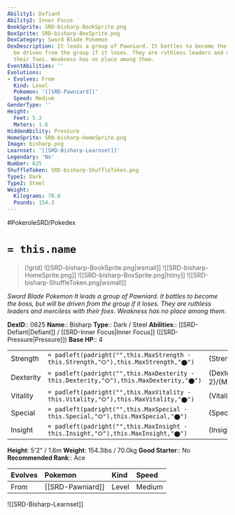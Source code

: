 ```yaml
---
Ability1: Defiant
Ability2: Inner Focus
BookSprite: SRD-bisharp-BookSprite.png
BoxSprite: SRD-bisharp-BoxSprite.png
DexCategory: Sword Blade Pokemon
DexDescription: It leads a group of Pawniard. It battles to become the boss, but will
  be driven from the group if it loses. They are ruthless leaders and merciless with
  their foes. Weakness has no place among them.
EventAbilities: ''
Evolutions:
- Evolves: From
  Kind: Level
  Pokemon: '[[SRD-Pawniard]]'
  Speed: Medium
GenderType: ''
Height:
  Feet: 5.2
  Meters: 1.6
HiddenAbility: Pressure
HomeSprite: SRD-bisharp-HomeSprite.png
Image: bisharp.png
Learnset: '[[SRD-Bisharp-Learnset]]'
Legendary: 'No'
Number: 625
ShuffleToken: SRD-bisharp-ShuffleToken.png
Type1: Dark
Type2: Steel
Weight:
  Kilograms: 70.0
  Pounds: 154.3
---
```


#PokeroleSRD/Pokedex

# `= this.name`

> [!grid]
> ![[SRD-bisharp-BookSprite.png|wsmall]]
> ![[SRD-bisharp-HomeSprite.png]]
> ![[SRD-bisharp-BoxSprite.png|htiny]]
> ![[SRD-bisharp-ShuffleToken.png|wsmall]]


*Sword Blade Pokemon*
*It leads a group of Pawniard. It battles to become the boss, but will be driven from the group if it loses. They are ruthless leaders and merciless with their foes. Weakness has no place among them.*

**DexID**:: 0625
**Name**:: Bisharp
**Type**:: Dark / Steel
**Abilities**:: [[SRD-Defiant|Defiant]] / [[SRD-Inner Focus|Inner Focus]] ([[SRD-Pressure|Pressure]])
**Base HP**:: 4

|           |                                                                                        |                                          |
| --------- | -------------------------------------------------------------------------------------- | ---------------------------------------- |
| Strength  | `= padleft(padright("",this.MaxStrength - this.Strength,"⭘"),this.MaxStrength,"⬤")`    | (Strength::3)/(MaxStrength::7)   |
| Dexterity | `= padleft(padright("",this.MaxDexterity - this.Dexterity,"⭘"),this.MaxDexterity,"⬤")` | (Dexterity:: 2)/(MaxDexterity::5) |
| Vitality  | `= padleft(padright("",this.MaxVitality - this.Vitality,"⭘"),this.MaxVitality,"⬤")`    | (Vitality::3)/(MaxVitality::6)   |
| Special   | `= padleft(padright("",this.MaxSpecial - this.Special,"⭘"),this.MaxSpecial,"⬤")`       | (Special::2)/(MaxSpecial::4)     |
| Insight   | `= padleft(padright("",this.MaxInsight - this.Insight,"⭘"),this.MaxInsight,"⬤")`       | (Insight::2)/(MaxInsight::5)     |

**Height**: 5'2" / 1.6m
**Weight**: 154.3lbs / 70.0kg
**Good Starter**:: No
**Recommended Rank**:: Ace

| Evolves   | Pokemon          | Kind   | Speed   |
|:----------|:-----------------|:-------|:--------|
| From      | [[SRD-Pawniard]] | Level  | Medium  |

![[SRD-Bisharp-Learnset]]